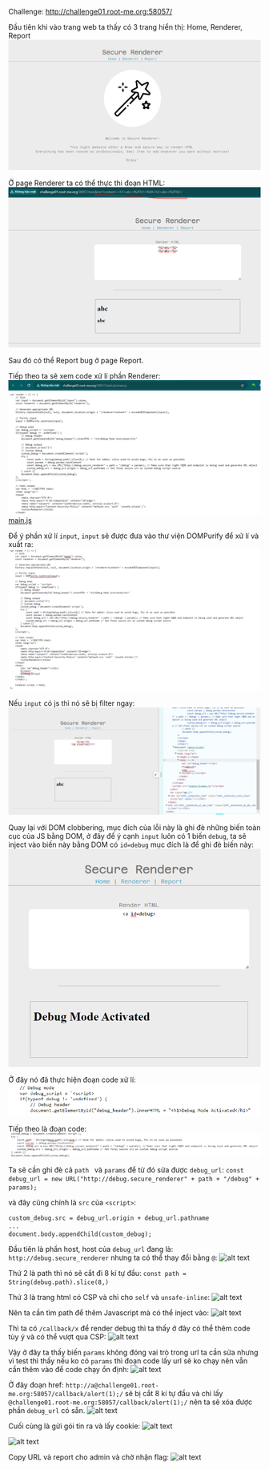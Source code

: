 Challenge: http://challenge01.root-me.org:58057/

Đầu tiên khi vào trang web ta thấy có 3 trang hiển thị: Home, Renderer, Report
![alt text](image-21.png)

Ở page Renderer ta có thể thực thi đoạn HTML:
![alt text](image-23.png)

Sau đó có thể Report bug ở page Report.

Tiếp theo ta sẽ xem code xử lí phần Renderer: 
![alt text](image-24.png)
[main.js](main.js)


Để ý phần xử lí `input`, `input` sẽ được đưa vào thư viện DOMPurify để xử lí và xuất ra: 
![alt text](image-25.png)

Nếu `input` có js thì nó sẽ bị filter ngay: 
![alt text](image-26.png)

Quay lại với DOM clobbering, mục đích của lỗi này là ghi đè những biến toàn cục của JS bằng DOM, ở đây để ý cạnh `input` luôn có 1 biến `debug`, ta sẽ inject vào biến này bằng DOM có `id=debug` mục đích là để ghi đè biến này: 
![alt text](image-27.png)

Ở đây nó đã thực hiện đoạn code xử lí: 
![alt text](image-28.png)

Tiếp theo là đoạn code:
![alt text](image-29.png)

Ta sẽ cần ghi đè cả `path ` và `params` để từ đó sửa được `debug_url`:
```const debug_url = new URL("http://debug.secure_renderer" + path + "/debug" + params);```

và đây cũng chính là `src` của `<script>`:
```
custom_debug.src = debug_url.origin + debug_url.pathname
...
document.body.appendChild(custom_debug);
```

Đầu tiên là phần host, host của `debug_url` đang là: `http://debug.secure_renderer` nhưng ta có thể thay đổi bằng `@`:
![alt text](image-30.png)

Thứ 2 là path thì nó sẽ cắt đi 8 kí tự đầu: `const path = String(debug.path).slice(8,)`

Thứ 3 là trang html có CSP và chỉ cho `self` và `unsafe-inline`: 
![alt text](image-31.png)

Nên ta cần tìm path để thêm Javascript mà có thể inject vào:
![alt text](image-32.png)

Thì ta có `/callback/x` để render debug thì ta thấy ở đây có thể thêm code tùy ý và có thể vượt qua CSP: 
![alt text](image-33.png)

Vậy ở đây ta thấy biến `params` không đóng vai trò trong url ta cần sửa nhưng vì test thì thấy nếu ko có `params` thì đoạn code lấy url sẽ ko chạy nên vẫn cần thêm vào để code chạy ổn định: 
![alt text](image-35.png)

Ở đây đoạn href: `http://a@challenge01.root-me.org:58057/callback/alert(1);/` sẽ bị cắt 8 kí tự đầu và chỉ lấy `@challenge01.root-me.org:58057/callback/alert(1);/` nên ta sẽ xóa được phần `debug_url` có sẵn.
![alt text](image-36.png)

Cuối cùng là gửi gói tin ra và lấy cookie: 
![alt text](image-41.png)

![alt text](image-40.png)

Copy URL và report cho admin và chờ nhận flag:
![alt text](image-42.png)








